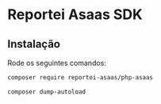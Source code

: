 # Reportei Asaas SDK

Instalação
----------

<!-- Adicione os seguintes códigos no seu `composer.json`:

```json
{
    "repositories": [
        {
            "type": "vcs",
            "url": "https://github.com/reportei/asaas"
        }
    ],
    "require": {
        "reportei/asaas": "dev-main"
    }
}
``` -->

Rode os seguintes comandos:

```bash
composer require reportei-asaas/php-asaas
```

```bash
composer dump-autoload
```
